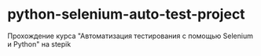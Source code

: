 # python-selenium-auto-test-project
Прохождение курса "Автоматизация тестирования с помощью Selenium и Python" на stepik
